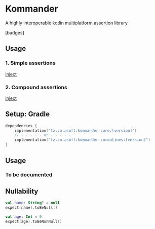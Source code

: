 # Kommander

A highly interoperable kotlin multiplatform assertion library

[badges]

## Usage
### 1. Simple assertions
[inject](../core/src/commonTest/kotlin/samples/BasicSyntax.kt)

### 2. Compound assertions
[inject](../core/src/commonTest/kotlin/samples/CompoundSyntax.kt)

## Setup: Gradle

```kotlin
dependencies {
    implementation("tz.co.asoft:kommander-core:[version]")
    // - - - - - or - - - - - 
    implementation("tz.co.asoft:kommander-coroutines:[version]")
}
```

## Usage
### To be documented
## Nullability
```kotlin
val name: String? = null
expect(name).toBeNull()

val age: Int = 0
expect(age).toBeNonNull()
```